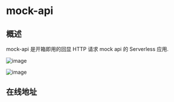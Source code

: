 # mock-api

## 概述

mock-api 是开箱即用的回显 HTTP 请求 mock api 的 Serverless 应用.

![image](https://github.com/user-attachments/assets/bb6d7b81-a749-4a34-b463-149e0a7a2305)

![image](https://github.com/user-attachments/assets/4317414f-2fdf-48d6-8ae0-7f5758ad779f)

## 在线地址

